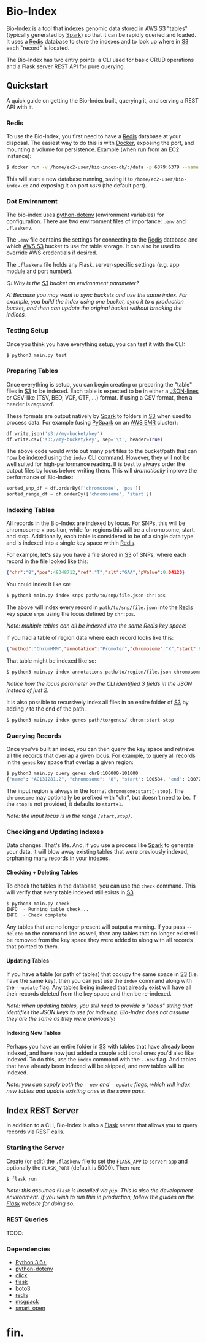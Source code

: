 # Bio-Index

Bio-Index is a tool that indexes genomic data stored in [AWS S3][s3] "tables" (typically generated by [Spark][spark]) so that it can be rapidly queried and loaded. It uses a [Redis][redis] database to store the indexes and to look up where in [S3][s3] each "record" is located.

The Bio-Index has two entry points: a CLI used for basic CRUD operations and a Flask server REST API for pure querying. 

## Quickstart

A quick guide on getting the Bio-Index built, querying it, and serving a REST API with it.

### Redis

To use the Bio-Index, you first need to have a [Redis][redis] database at your disposal. The easiest way to do this is with [Docker][docker], exposing the port, and mounting a volume for persistence. Example (when run from an EC2 instance):

```bash
$ docker run -v /home/ec2-user/bio-index-db/:/data -p 6379:6379 --name bioindex -d redis
```

This will start a new database running, saving it to `/home/ec2-user/bio-index-db` and exposing it on port `6379` (the default port).

### Dot Environment

The bio-index uses [python-dotenv][dotenv] (environment variables) for configuration. There are two environment files of importance: `.env` and `.flaskenv`.

The `.env` file contains the settings for connecting to the [Redis][redis] database and which [AWS S3][s3] bucket to use for table storage. It can also be used to override AWS credentials if desired.

The `.flaskenv` file holds any Flask, server-specific settings (e.g. app module and port number).

_Q: Why is the [S3][s3] bucket an environment parameter?_

_A: Because you may want to sync buckets and use the same index. For example, you build the index using one bucket, sync it to a production bucket, and then can update the original bucket without breaking the indices._

### Testing Setup

Once you think you have everything setup, you can test it with the CLI:

```bash
$ python3 main.py test
```

### Preparing Tables

Once everything is setup, you can begin creating or preparing the "table" files in [S3][s3] to be indexed. Each table is expected to be in either a [JSON-lines][json-lines] or CSV-like (TSV, BED, VCF, GTF, ...) format. If using a CSV format, then a header is _required_. 

These formats are output natively by [Spark][spark] to folders in [S3][s3] when used to process data. For example (using [PySpark][pyspark] on an [AWS EMR][emr] cluster):

```python
df.write.json('s3://my-bucket/key')
df.write.csv('s3://my-bucket/key', sep='\t', header=True)
```

The above code would write out many part files to the bucket/path that can now be indexed using the `index` CLI command. However, they will not be well suited for high-performance reading. It is best to always order the output files by locus before writing them. This will _dramatically_ improve the performance of Bio-Index:

```python
sorted_snp_df = df.orderBy(['chromosome', 'pos'])
sorted_range_df = df.orderBy(['chromosome', 'start'])
```

### Indexing Tables

All records in the Bio-Index are indexed by locus. For SNPs, this will be chromosome + position, while for regions this will be a chromosome, start, and stop. Additionally, each table is considered to be of a single data type and is indexed into a single key space within [Redis][redis].

For example, let's say you have a file stored in [S3][s3] of SNPs, where each record in the file looked like this:

```json
{"chr":"8","pos":48348712,"ref":"T","alt":"GAA","pValue":0.04128}
```

You could index it like so:

```bash
$ python3 main.py index snps path/to/snp/file.json chr:pos
```

The above will index every record in `path/to/snp/file.json` into the [Redis][redis] key space `snps` using the locus defined by `chr:pos`.

_Note: multiple tables can all be indexed into the same Redis key space!_

If you had a table of region data where each record looks like this:

```json
{"method":"ChromHMM","annotation":"Promoter","chromosome":"X","start":83282,"end":83499,"score":34}
```

That table might be indexed like so:

```bash
$ python3 main.py index annotations path/to/region/file.json chromosome:start-end
```

_Notice how the locus parameter on the CLI identified 3 fields in the JSON instead of just 2._

It is also possible to recursively index all files in an entire folder of [S3][s3] by adding `/` to the end of the path.

```bash
$ python3 main.py index genes path/to/genes/ chrom:start-stop
```

### Querying Records

Once you've built an index, you can then query the key space and retrieve all the records that overlap a given locus. For example, to query all records in the `genes` key space that overlap a given region:

```bash
$ python3 main.py query genes chr8:100000-101000
{"name": "AC131281.2", "chromosome": "8", "start": 100584, "end": 100728, "ensemblId": "ENSG00000254193", "type": "processed_pseudogene"}
```

The input region is always in the format `chromosome:start[-stop]`. The `chromosome` may optionally be prefixed with "chr", but doesn't need to be. If the `stop` is not provided, it defaults to `start+1`.

_Note: the input locus is in the range `[start,stop)`._

### Checking and Updating Indexes

Data changes. That's life. And, if you use a process like [Spark][spark] to generate your data, it will blow away existing tables that were previously indexed, orphaning many records in your indexes.

#### Checking + Deleting Tables

To check the tables in the database, you can use the `check` command. This will verify that every table indexed still exists in [S3][s3].

```bash
$ python3 main.py check
INFO  - Running table check...
INFO  - Check complete
```

Any tables that are no longer present will output a warning. If you pass `--delete` on the command line as well, then any tables that no longer exist will be removed from the key space they were added to along with all records that pointed to them.

#### Updating Tables

If you have a table (or path of tables) that occupy the same space in [S3][s3] (i.e. have the same key), then you can just use the `index` command along with the `--update` flag. Any tables being indexed that already exist will have all their records deleted from the key space and then be re-indexed.

_Note: when updating tables, you still need to provide a "locus" string that identifies the JSON keys to use for indexing. Bio-Index does not assume they are the same as they were previously!_

#### Indexing New Tables

Perhaps you have an entire folder in [S3][s3] with tables that have already been indexed, and have now just added a couple additional ones you'd also like indexed. To do this, use the `index` command with the `--new` flag. And tables that have already been indexed will be skipped, and new tables will be indexed.

_Note: you can supply both the `--new` and `--update` flags, which will index new tables and update existing ones in the same pass._

## Index REST Server

In addition to a CLI, Bio-Index is also a [Flask][flask] server that allows you to query records via REST calls.

### Starting the Server

Create (or edit) the `.flaskenv` file to set the `FLASK_APP` to `server:app` and optionally the `FLASK_PORT` (default is 5000). Then run:

```bash
$ flask run
```

_Note: this assumes `flask` is installed via `pip`. This is also the development environment. If you wish to run this in production, follow the guides on the [Flask][flask] website for doing so._

### REST Queries

TODO:

### Dependencies

* [Python 3.6+][python]
* [python-dotenv][dotenv]
* [click][click]
* [flask][flask]
* [boto3][boto3]
* [redis][python-redis]
* [msgpack][msgpack]
* [smart_open][smart_open]

# fin.

[python]: https://www.python.org/
[dotenv]: https://saurabh-kumar.com/python-dotenv/
[redis]: https://redis.io/
[docker]: https://hub.docker.com/_/redis/
[s3]: https://docs.aws.amazon.com/AmazonS3/latest/dev/Welcome.html
[emr]: https://aws.amazon.com/emr/
[click]: https://click.palletsprojects.com/en/7.x/quickstart/
[flask]: https://www.palletsprojects.com/p/flask/
[boto3]: https://aws.amazon.com/sdk-for-python/
[msgpack]: https://msgpack-python.readthedocs.io/en/latest/api.html
[smart_open]: https://pypi.org/project/smart-open/
[python-redis]: https://pypi.org/project/redis/
[spark]: https://spark.apache.org/
[pyspark]: https://spark.apache.org/docs/latest/api/python/pyspark.html
[json-lines]: http://jsonlines.org/examples/
